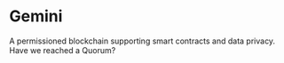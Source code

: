 # Gemini
A permissioned blockchain supporting smart contracts and data privacy.
Have we reached a Quorum?
